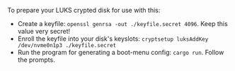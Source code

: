 To prepare your LUKS crypted disk for use with this:

- Create a keyfile: `openssl genrsa -out ./keyfile.secret 4096`. Keep this value very secret!
- Enroll the keyfile into your disk's keyslots: `cryptsetup luksAddKey /dev/nvme0n1p3 ./keyfile.secret`
- Run the program for generating a boot-menu config: `cargo run`. Follow the prompts.